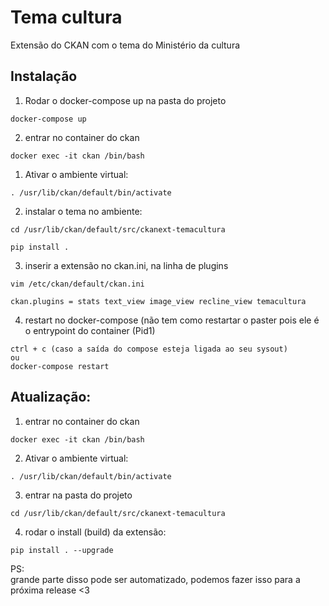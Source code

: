 # Tema cultura

Extensão do CKAN com o tema do Ministério da cultura

## Instalação

1. Rodar o docker-compose up na pasta do projeto

```
docker-compose up
```

2. entrar no container do ckan

```
docker exec -it ckan /bin/bash
```

1. Ativar o ambiente virtual:

```
. /usr/lib/ckan/default/bin/activate
```

2. instalar o tema no ambiente:

```
cd /usr/lib/ckan/default/src/ckanext-temacultura

pip install .
```

3. inserir a extensão no ckan.ini, na linha de plugins

```
vim /etc/ckan/default/ckan.ini

ckan.plugins = stats text_view image_view recline_view temacultura
```

4. restart no docker-compose (não tem como restartar o paster pois ele é o entrypoint do container (Pid1)
```
ctrl + c (caso a saída do compose esteja ligada ao seu sysout)
ou
docker-compose restart
```


## Atualização:

1. entrar no container do ckan

```
docker exec -it ckan /bin/bash
```

2. Ativar o ambiente virtual:

```
. /usr/lib/ckan/default/bin/activate
```

3. entrar na pasta do projeto

```
cd /usr/lib/ckan/default/src/ckanext-temacultura
```

4. rodar o install (build) da extensão:

```
pip install . --upgrade
```

PS:  
grande parte disso pode ser automatizado, podemos fazer isso para a próxima release <3
